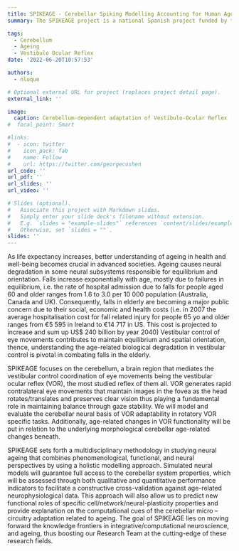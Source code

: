 ```yaml
---
title: SPIKEAGE - Cerebellar Spiking Modelling Accounting for Human Ageing Degradation in Motor Adaptation
summary: The SPIKEAGE project is a national Spanish project funded by the Spanish National Research Agency SPIKEAGE(MICINN-PID2020-113422G A-I00) ref (MCIN/ AEI/10.13039/501100011033). This project studies ageing in the cerebellum by following a multidisciplinary holistic approach.

tags:
  - Cerebellum
  - Ageing
  - Vestibulo Ocular Reflex
date: '2022-06-20T10:57:53'

authors:
  - nluque

# Optional external URL for project (replaces project detail page).
external_link: ''

image:
  caption: Cerebellum-dependent adaptation of Vestibulo-Ocular Reflex (VOR). Horizontal rotational VOR (i.e., r-VOR) stabilizes the visual field during horizontal head rotations, x(t), by producing contralateral eye movements, y(t)
#  focal_point: Smart

#links:
#  - icon: twitter
#    icon_pack: fab
#    name: Follow
#    url: https://twitter.com/georgecushen
url_code: ''
url_pdf: ''
url_slides: ''
url_video: ''

# Slides (optional).
#   Associate this project with Markdown slides.
#   Simply enter your slide deck's filename without extension.
#   E.g. `slides = "example-slides"` references `content/slides/example-slides.md`.
#   Otherwise, set `slides = ""`.
slides: ''
---
```


As life expectancy increases, better understanding of ageing in health and well-being becomes crucial in advanced societies. Ageing causes neural degradation in some neural subsystems responsible for equilibrium and orientation. Falls increase exponentially with age, mostly due to failures in equilibrium, i.e. the rate of hospital admission due to falls for people aged 60 and older ranges from 1.6 to 3.0 per 10 000 population (Australia, Canada and UK). Consequently, falls in elderly are becoming a major public concern due to their social, economic and health costs (i.e. in 2007 the average hospitalisation cost for fall related injury for people 65 yo and older ranges from €5 595 in Ireland to €14 717 in US. This cost is projected to increase and sum up US$ 240 billion by year 2040) Vestibular control of eye movements contributes to maintain equilibrium and spatial orientation, thence, understanding the age-related biological degradation in vestibular control is pivotal in combating falls in the elderly.

SPIKEAGE focuses on the cerebellum, a brain region that mediates the vestibular control coordination of eye movements being the vestibular ocular reflex (VOR), the most studied reflex of them all. VOR generates rapid contralateral eye movements that maintain images in the fovea as the head rotates/translates and preserves clear vision thus playing a fundamental role in maintaining balance through gaze stability. We will model and evaluate the cerebellar neural basis of VOR adaptability in rotatory VOR specific tasks. Additionally, age-related changes in VOR functionality will be put in relation to the underlying morphological cerebellar age-related changes beneath.

SPIKEAGE sets forth a multidisciplinary methodology in studying neural ageing that combines phenomenological, functional, and neural perspectives by using a holistic modelling approach. Simulated neural models will guarantee full access to the cerebellar system properties, which will be assessed through both qualitative and quantitative performance indicators to facilitate a constructive cross-validation against age-related neurophysiological data. This approach will also allow us to predict new functional roles of specific cell/network/neural-plasticity properties and provide explanation on the computational cues of the cerebellar micro – circuitry adaptation related to ageing. The goal of SPIKEAGE lies on moving forward the knowledge frontiers in integrative/computational neuroscience, and ageing, thus boosting our Research Team at the cutting-edge of these research fields.
